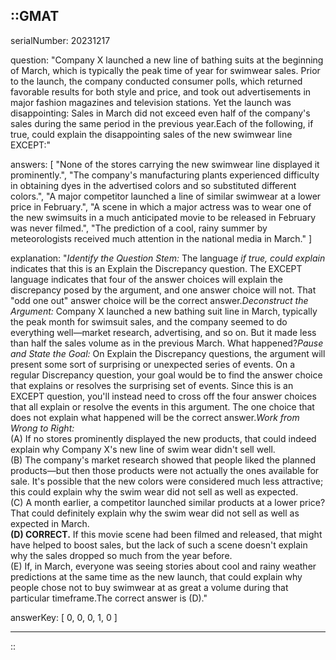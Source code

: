 ::GMAT
---


serialNumber: 20231217

question: "Company X launched a new line of bathing suits at the beginning of March, which is typically the peak time of year for swimwear sales. Prior to the launch, the company conducted consumer polls, which returned favorable results for both style and price, and took out advertisements in major fashion magazines and television stations. Yet the launch was disappointing: Sales in March did not exceed even half of the company's sales during the same period in the previous year.Each of the following, if true, could explain the disappointing sales of the new swimwear line EXCEPT:"

answers: [
  "None of the stores carrying the new swimwear line displayed it prominently.",
  "The company's manufacturing plants experienced difficulty in obtaining dyes in the advertised colors and so substituted different colors.",
  "A major competitor launched a line of similar swimwear at a lower price in February.",
  "A scene in which a major actress was to wear one of the new swimsuits in a much anticipated movie to be released in February was never filmed.",
  "The prediction of a cool, rainy summer by meteorologists received much attention in the national media in March."
]

explanation: "<i>Identify the Question Stem:</i> The language <i>if true, could explain</i> indicates that this is an Explain the Discrepancy question. The EXCEPT language indicates that four of the answer choices will explain the discrepancy posed by the argument, and one answer choice will not. That \"odd one out\" answer choice will be the correct answer.<i>Deconstruct the Argument:</i> Company X launched a new bathing suit line in March, typically the peak month for swimsuit sales, and the company seemed to do everything well—market research, advertising, and so on. But it made less than half the sales volume as in the previous March. What happened?<i>Pause and State the Goal:</i> On Explain the Discrepancy questions, the argument will present some sort of surprising or unexpected series of events. On a regular Discrepancy question, your goal would be to find the answer choice that explains or resolves the surprising set of events. Since this is an EXCEPT question, you'll instead need to cross off the four answer choices that all explain or resolve the events in this argument. The one choice that does not explain what happened will be the correct answer.<i>Work from Wrong to Right:</i><br>(A) If no stores prominently displayed the new products, that could indeed explain why Company X's new line of swim wear didn't sell well.<br>(B) The company's market research showed that people liked the planned products—but then those products were not actually the ones available for sale. It's possible that the new colors were considered much less attractive; this could explain why the swim wear did not sell as well as expected.<br>(C) A month earlier, a competitor launched similar products at a lower price? That could definitely explain why the swim wear did not sell as well as expected in March.<br><b>(D) CORRECT.</b> If this movie scene had been filmed and released, that might have helped to boost sales, but the lack of such a scene doesn't explain why the sales dropped so much from the year before.<br>(E) If, in March, everyone was seeing stories about cool and rainy weather predictions at the same time as the new launch, that could explain why people chose not to buy swimwear at as great a volume during that particular timeframe.The correct answer is (D)."

answerKey: [
  0, 
  0, 
  0, 
  1, 
  0
]



---
::